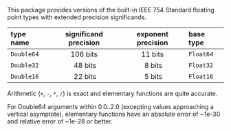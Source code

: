This package provides versions of the built-in IEEE 754 Standard floating point types with extended precision significands.

| type name   | significand precision | exponent precision | base type |
|:------------|:---------------------:|:------------------:|:----------|
| `Double64`  | 106 bits              | 11 bits            | `Float64` |
| `Double32`  | &nbsp;48 bits         | &nbsp;8 bits       | `Float32` |
| `Double16`  | &nbsp;22 bits         | &nbsp;5 bits       | `Float16` |


Arithmetic (`+`, `-`, `*`, `/`) is exact and elementary functions are quite accurate.

For Double64 arguments within 0.0..2.0 (excepting values approaching a vertical asymptote),
elementary functions have an absolute error of ~1e-30 and relative error of ~1e-28 or better.
